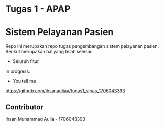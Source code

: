 # Tugas 1 - APAP

# Sistem Pelayanan Pasien

Repo ini merupakan repo tugas pengembangan sistem pelayanan pasien. Berikut merupakan hal yang telah selesai:

- Seluruh fitur

In progress:

- You tell me

https://github.com/ihsanauliaa/tugas1_sipas_1706043393

## Contributor

Ihsan Muhammad Aulia - 1706043393

